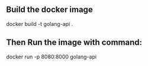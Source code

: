 ## Build the docker image
docker build -t golang-api .

## Then Run the image with command:
docker run -p 8080:8000 golang-api